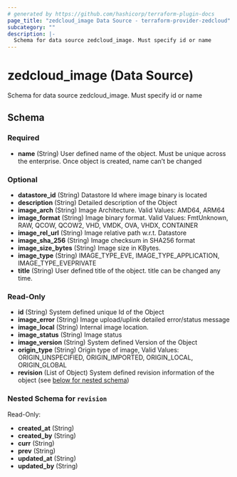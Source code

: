 ```yaml
---
# generated by https://github.com/hashicorp/terraform-plugin-docs
page_title: "zedcloud_image Data Source - terraform-provider-zedcloud"
subcategory: ""
description: |-
  Schema for data source zedcloud_image. Must specify id or name
---
```


# zedcloud_image (Data Source)

Schema for data source zedcloud_image. Must specify id or name



<!-- schema generated by tfplugindocs -->
## Schema

### Required

- **name** (String) User defined name of the object. Must be unique across the enterprise. Once object is created, name can’t be changed

### Optional

- **datastore_id** (String) Datastore Id where image binary is located
- **description** (String) Detailed description of the Object
- **image_arch** (String) Image Architecture. Valid Values: AMD64, ARM64
- **image_format** (String) Image binary format. Valid Values: FmtUnknown, RAW, QCOW, QCOW2, VHD, VMDK, OVA, VHDX, CONTAINER
- **image_rel_url** (String) Image relative path w.r.t. Datastore
- **image_sha_256** (String) Image checksum in SHA256 format
- **image_size_bytes** (String) Image size in KBytes.
- **image_type** (String) IMAGE_TYPE_EVE, IMAGE_TYPE_APPLICATION, IMAGE_TYPE_EVEPRIVATE
- **title** (String) User defined title of the object. title can be changed any time.

### Read-Only

- **id** (String) System defined unique Id of the Object
- **image_error** (String) Image upload/uplink detailed error/status message
- **image_local** (String) Internal image location.
- **image_status** (String) Image status
- **image_version** (String) System defined Version of the Object
- **origin_type** (String) Origin type of image, Valid Values: ORIGIN_UNSPECIFIED, ORIGIN_IMPORTED, ORIGIN_LOCAL, ORIGIN_GLOBAL
- **revision** (List of Object) System defined revision information of the object (see [below for nested schema](#nestedatt--revision))

<a id="nestedatt--revision"></a>
### Nested Schema for `revision`

Read-Only:

- **created_at** (String)
- **created_by** (String)
- **curr** (String)
- **prev** (String)
- **updated_at** (String)
- **updated_by** (String)


